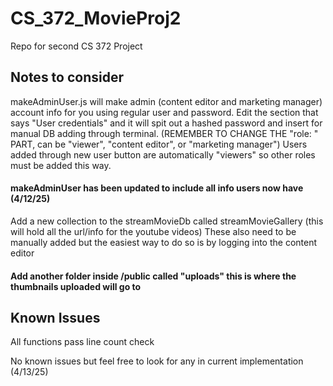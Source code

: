 # CS_372_MovieProj2
Repo for second CS 372 Project

## Notes to consider

makeAdminUser.js will make admin (content editor and marketing manager) account info for you using regular user and password. 
Edit the section that says "User credentials" and it will spit out a hashed password and insert for manual DB adding through terminal. (REMEMBER TO CHANGE THE "role: " PART, can be "viewer", "content editor", or "marketing manager") Users added through new user button are automatically "viewers" so other roles must be added this way. 
#### makeAdminUser has been updated to include all info users now have (4/12/25)

Add a new collection to the streamMovieDb called streamMovieGallery (this will hold all the url/info for the youtube videos)
These also need to be manually added but the easiest way to do so is by logging into the content editor 

#### Add another folder inside /public called "uploads" this is where the thumbnails uploaded will go to

## Known Issues
All functions pass line count check 

No known issues but feel free to look for any in current implementation (4/13/25)

